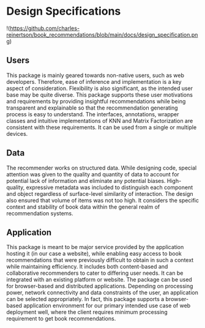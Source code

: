 # Design Specifications

!(https://github.com/charles-reinertson/book_recommendations/blob/main/docs/design_specification.png)

## Users
This package is mainly geared towards non-native users, such as web developers. Therefore, ease of inference and implementation is a key aspect of consideration. Flexibility is also significant, as the intended user base may be quite diverse. This package supports these user motivations and requirements by providing insightful recommendations while being transparent and explainable so that the recommendation generating process is easy to understand. The interfaces, annotations, wrapper classes and intuitive implementations of KNN and Matrix Factorization are consistent with these requirements. It can be used from a single or multiple devices. 
## Data
The recommender works on structured data. While designing code, special attention was given to the quality and quantity of data to account for potential lack of information and eliminate any potential biases. High-quality, expressive metadata was included to distinguish each component and object regardless of surface-level similarity of interaction. The design also ensured that volume of items was not too high. It considers the specific context and stability of book data within the general realm of recommendation systems.
## Application
This package is meant to be major service provided by the application hosting it (in our case a website), while enabling easy access to book recommendations that were previously difficult to obtain in such a context while maintaining efficiency. It includes both content-based and collaborative recommenders to cater to differing user needs. It can be integrated with an existing platform or website. The package can be used for browser-based and distributed applications. Depending on processing power, network connectivity and data constraints of the user, an application can be selected appropriately. In fact, this package supports a browser-based application environment for our primary intended use case of web deployment well, where the client requires minimum processing requirement to get book recommendations.
